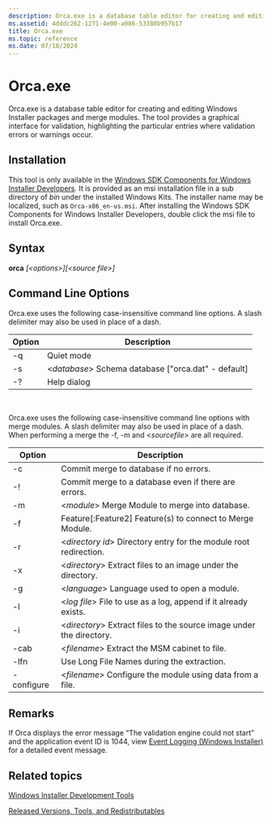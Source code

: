 ```yaml
---
description: Orca.exe is a database table editor for creating and editing Windows Installer packages and merge modules.
ms.assetid: 4dddc262-1271-4e00-a986-53380b957b17
title: Orca.exe
ms.topic: reference
ms.date: 07/18/2024
---
```


# Orca.exe

Orca.exe is a database table editor for creating and editing Windows Installer packages and merge modules. The tool provides a graphical interface for validation, highlighting the particular entries where validation errors or warnings occur.

## Installation

This tool is only available in the [Windows SDK Components for Windows Installer Developers](platform-sdk-components-for-windows-installer-developers.md). It is provided as an msi installation file in a sub directory of *bin* under the installed Windows Kits. The installer name may be localized, such as `Orca-x86_en-us.msi`. After installing the Windows SDK Components for Windows Installer Developers, double click the msi file to install Orca.exe.

## Syntax

**orca** *\[\<options>\]\[\<source file>\]*

## Command Line Options

Orca.exe uses the following case-insensitive command line options. A slash delimiter may also be used in place of a dash.



| Option | Description                                                 |
|--------|-------------------------------------------------------------|
| -q     | Quiet mode                                                  |
| -s     | <*database*> Schema database \["orca.dat" - default\] |
| -?     | Help dialog                                                 |



 

Orca.exe uses the following case-insensitive command line options with merge modules. A slash delimiter may also be used in place of a dash. When performing a merge the -f, -m and <*sourcefile*> are all required.



| Option     | Description                                                                |
|------------|----------------------------------------------------------------------------|
| -c         | Commit merge to database if no errors.                                     |
| -!         | Commit merge to a database even if there are errors.                       |
| -m         | <*module*> Merge Module to merge into database.                      |
| -f         | Feature\[:Feature2\] Feature(s) to connect to Merge Module.                |
| -r         | <*directory id*> Directory entry for the module root redirection.    |
| -x         | <*directory*> Extract files to an image under the directory.         |
| -g         | <*language*> Language used to open a module.                         |
| -l         | <*log file*> File to use as a log, append if it already exists.      |
| -i         | <*directory*> Extract files to the source image under the directory. |
| -cab       | <*filename*> Extract the MSM cabinet to file.                        |
| -lfn       | Use Long File Names during the extraction.                                 |
| -configure | <*filename*> Configure the module using data from a file.            |


## Remarks

If Orca displays the error message “The validation engine could not start” and the application event ID is 1044, view [Event Logging (Windows Installer)](event-logging.md) for a detailed event message.
 

## Related topics

[Windows Installer Development Tools](windows-installer-development-tools.md)


[Released Versions, Tools, and Redistributables](released-versions-tools-and-redistributables.md)


 

 



